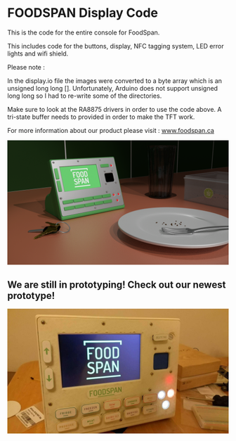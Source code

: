 # FOODSPAN Display Code

This is the code for the entire console for FoodSpan.

This includes code for the buttons, display, NFC tagging system, LED error lights and wifi shield.

Please note : 

In the display.io file the images were converted to a byte array which is an unsigned long long []. Unfortunately, Arduino does not support unsigned long long so I had to re-write some of the directories. 

Make sure to look at the RA8875 drivers in order to use the code above. A tri-state buffer needs to provided in order to make the TFT work.

For more information about our product please visit : www.foodspan.ca

![Screenshot](model.png)

## We are still in prototyping! Check out our newest prototype!
![Screenshot](received_363780517354610.jpeg)
